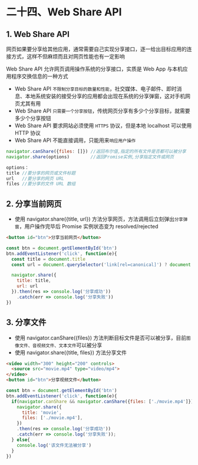 # 二十四、Web Share API

## 1. Web Share API

网页如果要分享给其他应用，通常需要自己实现分享接口，逐一给出目标应用的连接方式，这样不但麻烦而且对网页性能也有一定影响

Web Share API 允许网页调用操作系统的分享接口，实质是 Web App 与本机应用程序交换信息的一种方式

* Web Share API `不限制分享目标的数量和性能`，社交媒体、电子邮件、即时消息、本地系统安装的接受分享的应用都会出现在系统的分享弹窗，这对手机网页尤其有用
* Web Share API `只需要一个分享按钮`，传统网页分享有多少个分享目标，就需要多少个分享按钮
* Web Share API 要求网站必须使用 `HTTPS` 协议，但是本地 localhost 可以使用 HTTP 协议
* Web Share API 不能直接调用，只能用来`响应用户操作`

```js
navigator.canShare({files: []}) //返回布尔值,指定的所有文件是否都可以被分享
navigator.share(options)        //返回Promise实例,分享指定文件或网页

options：
title //要分享的网页或文件标题
url   //要分享的网页 URL
files //要分享的文件 URL 数组
```

## 2. 分享当前网页

* 使用 navigator.share({title, url}) 方法分享网页，方法调用后立刻弹出`分享弹窗`，用户操作完毕后 Promise 实例状态变为 resolved/rejected

```html
<button id="btn">分享当前网页</button>
```

```js
const btn = document.getElementById('btn')
btn.addEventListener('click', function(e){
  const title = document.title
  const url = document.querySelector('link[rel=canonical]') ? document.querySelector('link[rel=canonical]').href : document.location.href

  navigator.share({
    title: title,
    url: url
  }).then(res => console.log('分享成功'))
    .catch(err => console.log('分享失败'))
})
```

## 3. 分享文件

* 使用 navigator.canShare({files}) 方法判断目标文件是否可以被分享，目前`图像文件、音视频文件、文本文件`可以被分享
* 使用 navigator.share({title, files}) 方法分享文件

```html
<video width="300" height="200" controls>
  <source src="movie.mp4" type="video/mp4">
</video>
<button id="btn">分享视频文件</button>
```

```js
const btn = document.getElementById('btn')
btn.addEventListener('click', function(e){
  if(navigator.canShare && navigator.canShare({files: ['./movie.mp4']})){
    navigator.share({
      title: 'movie',
      files: ['./movie.mp4'],
    })
    .then(res => console.log('分享成功'))
    .catch(err => console.log('分享失败'));
  } else{
    console.log('该文件无法被分享')
  }
})
```
